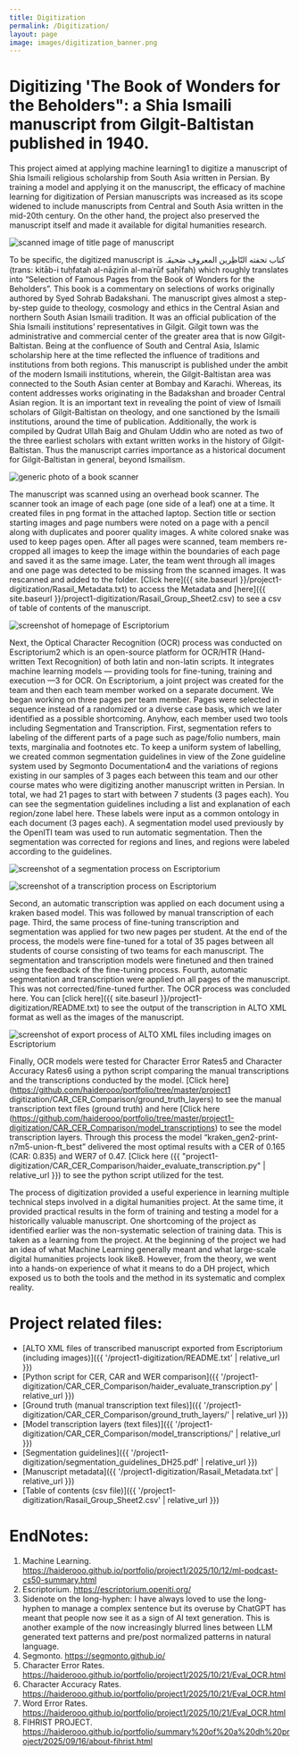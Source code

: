 ```yaml
---
title: Digitization
permalink: /Digitization/
layout: page
image: images/digitization_banner.png
---
```



# Digitizing 'The Book of Wonders for the Beholders": a Shia Ismaili manuscript from Gilgit-Baltistan published in 1940.


This project aimed at applying machine learning1 to digitize a manuscript of Shia Ismaili religious scholarship from South Asia written in Persian. By training a
model and applying it on the manuscript, the efficacy of machine learning for digitization of Persian manuscripts was increased as its scope widened to include
manuscripts from Central and South Asia written in the mid-20th century. On the other hand, the project also preserved the manuscript itself and made it available
for digital humanities research. 


![scanned image of title page of manuscript]({{site.baseurl}}images/manuscript_titlepage.jpg)


To be specific, the digitized manuscript is   کتاب تحفته النّاظِرین المعروف صَحیفَہ  (trans: kitāb-i tuḥfatah al-nāẓirīn al-maʿrūf ṣaḥīfah) which roughly translates into
“Selection of Famous Pages from the Book of Wonders for the Beholders”. This book is a commentary on selections of works originally authored by Syed Sohrab
Badakshani. The manuscript gives almost a step-by-step guide to theology, cosmology and ethics in the Central Asian and northern South Asian Ismaili tradition. It
was an official publication of the Shia Ismaili institutions’ representatives in Gilgit. Gilgit town was the administrative and commercial center of the greater
area that is now Gilgit-Baltistan. Being at the confluence of South and Central Asia, Islamic scholarship here at the time reflected the influence of traditions
and institutions from both regions. This manuscript is published under the ambit of the modern Ismaili institutions, wherein, the Gilgit-Baltistan area was
connected to the South Asian center at Bombay and Karachi. Whereas, its content addresses works originating in the Badakshan and broader Central Asian region. It
is an important text in revealing the point of view of Ismaili scholars of Gilgit-Baltistan on theology, and one sanctioned by the Ismaili institutions, around the
time of publication. Additionally, the work is compiled by Qudrat Ullah Baig and Ghulam Uddin who are noted as two of the three earliest scholars with extant
written works in the history of Gilgit-Baltistan. Thus the manuscript carries importance as a historical document for Gilgit-Baltistan in general, beyond Ismailism.


![generic photo of a book scanner]({{site.baseurl}}images/scanner.jpg)


The manuscript was scanned using an overhead book scanner. The scanner took an image of each page (one side of a leaf) one at a time. It created files in png
format in the attached laptop. Section title or section starting images and page numbers were noted on a page with a pencil along with duplicates and poorer
quality images. A white colored snake was used to keep pages open. After all pages were scanned, team members re-cropped all images to keep the image within the
boundaries of each page and saved it as the same image. Later, the team went through all images and one page was detected to be missing from the scanned images. It
was rescanned and added to the folder. [Click here]({{ site.baseurl }}/project1-digitization/Rasail_Metadata.txt) to access the Metadata and [here]({{ site.baseurl
}}/project1-digitization/Rasail_Group_Sheet2.csv) to see a csv of table of contents of the manuscript.


![screenshot of homepage of Escriptorium]({{site.baseurl}}images/escriptorium.png)


Next, the Optical Character Recognition (OCR) process was conducted on Escriptorium2 which is an open-source platform for OCR/HTR (Hand-written Text Recognition)
of both latin and non-latin scripts. It integrates machine learning models — providing tools for fine-tuning, training and execution —3 for OCR. On Escriptorium, a
joint project was created for the team and then each team member worked on a separate document. We began working on three pages per team member. Pages were
selected in sequence instead of a randomized or a diverse case basis, which we later identified as a possible shortcoming. Anyhow, each member used two tools
including Segmentation and Transcription. First, segmentation refers to labeling of the different parts of a page such as page/folio numbers, main texts,
marginalia and footnotes etc. To keep a uniform system of labelling, we created common segmentation guidelines in view of the Zone guideline system used by
Segmonto Documentation4 and the variations of regions existing in our samples of 3 pages each between this team and our other course mates who were digitizing
another manuscript written in Persian. In total, we had 21 pages to start with between 7 students (3 pages each). You can see the segmentation guidelines including
a list and explanation of each region/zone label here. These labels were input as a common ontology in each document (3 pages each). A segmentation model used
previously by the OpenITI team was used to run automatic segmentation. Then the segmentation was corrected for regions and lines, and regions were labeled
according to the guidelines.


![screenshot of a segmentation process on Escriptorium]({{site.baseurl}}images/segmentation.png)


![screenshot of a transcription process on Escriptorium]({{site.baseurl}}images/transcription.jpg)


Second, an automatic transcription was applied on each document using a kraken based model. This was followed by manual transcription of each page. Third, the
same process of fine-tuning transcription and segmentation was applied for two new pages per student. At the end of the process, the models were fine-tuned for a
total of 35 pages between all students of course consisting of two teams for each manuscript. The segmentation and transcription models were finetuned and then
trained using the feedback of the fine-tuning process. Fourth, automatic segmentation and transcription were applied on all pages of the manuscript. This was not
corrected/fine-tuned further. The OCR process was concluded here. You can [click here]({{ site.baseurl }}/project1-digitization/README.txt) to see the output of
the transcription in ALTO XML format as well as the images of the manuscript.


![screenshot of export process of ALTO XML files including images on Escriptorium]({{site.baseurl}}images/export_screenshot.jpg)


Finally, OCR models were tested for Character Error Rates5 and Character Accuracy Rates6 using a python script comparing the manual transcriptions and the
transcriptions conducted by the model. [Click here](https://github.com/haiderooo/portfolio/tree/master/project1
digitization/CAR_CER_Comparison/ground_truth_layers) to see the manual transcription text files (ground truth) and here [Click here
(https://github.com/haiderooo/portfolio/tree/master/project1-digitization/CAR_CER_Comparison/model_transcriptions) to see the model transcription layers. Through
this process the model “kraken_gen2-print-n7m5-union-ft_best” delivered the most optimal results with a CER of 0.165 (CAR: 0.835) and WER7 of 0.47. [Click here
({{ "project1-digitization/CAR_CER_Comparison/haider_evaluate_transcription.py" | relative_url }}) to see the python script utilized for the test.


The process of digitization provided a useful experience in learning multiple technical steps involved in a digital humanities project. At the same time, it
provided practical results in the form of training and testing a model for a historically valuable manuscript. One shortcoming of the project as identified
earlier was the non-systematic selection of training data. This is taken as a learning from the project. At the beginning of the project we had an idea of what
Machine Learning generally meant and what large-scale digital humanities projects look like8. However, from the theory, we went into a hands-on experience of what
it means to do a DH project, which exposed us to both the tools and the method in its systematic and complex reality.


# Project related files:
- [ALTO XML files of transcribed manuscript exported from Escriptorium (including images)]({{ '/project1-digitization/README.txt' | relative_url }})
- [Python script for CER, CAR and WER comparison]({{ '/project1-digitization/CAR_CER_Comparison/haider_evaluate_transcription.py' | relative_url }})
- [Ground truth (manual transcription text files)]({{ '/project1-digitization/CAR_CER_Comparison/ground_truth_layers/' | relative_url }})
- [Model transcription layers (text files)]({{ '/project1-digitization/CAR_CER_Comparison/model_transcriptions/' | relative_url }})
- [Segmentation guidelines]({{ '/project1-digitization/segmentation_guidelines_DH25.pdf' | relative_url }})
- [Manuscript metadata]({{ '/project1-digitization/Rasail_Metadata.txt' | relative_url }})
- [Table of contents (csv file)]({{ '/project1-digitization/Rasail_Group_Sheet2.csv' | relative_url }})


# EndNotes:


1. Machine Learning. <https://haiderooo.github.io/portfolio/project1/2025/10/12/ml-podcast-cs50-summary.html>
2. Escriptorium. <https://escriptorium.openiti.org/>
3. Sidenote on the long-hyphen: I have always loved to use the long-hyphen to manage a complex sentence but its overuse by ChatGPT has meant that people now see
   it as a sign of AI text generation. This is another example of the now increasingly blurred lines between LLM generated text patterns and pre/post normalized
   patterns in natural language.
6. Segmonto. <https://segmonto.github.io/>
7. Character Error Rates. <https://haiderooo.github.io/portfolio/project1/2025/10/21/Eval_OCR.html>
8. Character Accuracy Rates. <https://haiderooo.github.io/portfolio/project1/2025/10/21/Eval_OCR.html>
9. Word Error Rates. <https://haiderooo.github.io/portfolio/project1/2025/10/21/Eval_OCR.html>
10. FIHRIST PROJECT. <https://haiderooo.github.io/portfolio/summary%20of%20a%20dh%20project/2025/09/16/about-fihrist.html>


